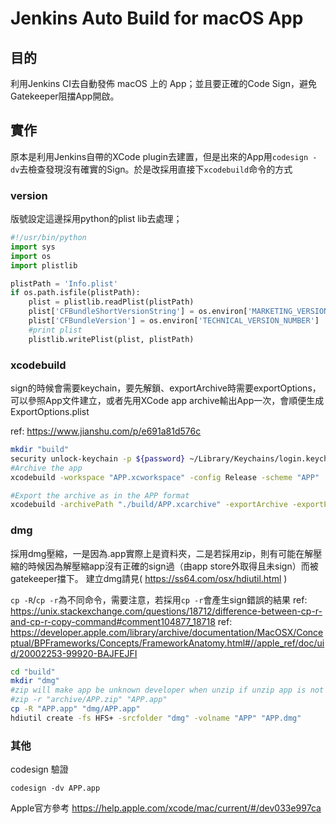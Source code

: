 # Jenkins Auto Build for macOS App

## 目的
利用Jenkins CI去自動發佈 macOS 上的 App；並且要正確的Code Sign，避免Gatekeeper阻擋App開啟。

## 實作
原本是利用Jenkins自帶的XCode plugin去建置，但是出來的App用`codesign -dv`去檢查發現沒有確實的Sign。於是改採用直接下`xcodebuild`命令的方式

### version
版號設定這邊採用python的plist lib去處理；

```python
#!/usr/bin/python
import sys
import os
import plistlib

plistPath = 'Info.plist'
if os.path.isfile(plistPath):
	plist = plistlib.readPlist(plistPath)
	plist['CFBundleShortVersionString'] = os.environ['MARKETING_VERSION_NUMBER']
	plist['CFBundleVersion'] = os.environ['TECHNICAL_VERSION_NUMBER']
	#print plist
	plistlib.writePlist(plist, plistPath)
```

### xcodebuild
sign的時候會需要keychain，要先解鎖、exportArchive時需要exportOptions，可以參照App文件建立，或者先用XCode app archive輸出App一次，會順便生成ExportOptions.plist

ref: https://www.jianshu.com/p/e691a81d576c

```bash
mkdir "build"
security unlock-keychain -p ${password} ~/Library/Keychains/login.keychain
#Archive the app
xcodebuild -workspace "APP.xcworkspace" -config Release -scheme "APP"  -allowProvisioningUpdates -allowProvisioningDeviceRegistration -archivePath "./build/APP.xcarchive" archive

#Export the archive as in the APP format
xcodebuild -archivePath "./build/APP.xcarchive" -exportArchive -exportPath "build" -exportOptionsPlist "ExportOptions.plist"
```

### dmg
採用dmg壓縮，一是因為.app實際上是資料夾，二是若採用zip，則有可能在解壓縮的時候因為解壓縮app沒有正確的sign過（由app store外取得且未sign）而被gatekeeper擋下。
建立dmg請見( https://ss64.com/osx/hdiutil.html )

`cp -R`/`cp -r`為不同命令，需要注意，若採用`cp -r`會產生sign錯誤的結果
ref: https://unix.stackexchange.com/questions/18712/difference-between-cp-r-and-cp-r-copy-command#comment104877_18718
ref: https://developer.apple.com/library/archive/documentation/MacOSX/Conceptual/BPFrameworks/Concepts/FrameworkAnatomy.html#//apple_ref/doc/uid/20002253-99920-BAJFEJFI
```bash
cd "build"
mkdir "dmg"
#zip will make app be unknown developer when unzip if unzip app is not signed
#zip -r "archive/APP.zip" "APP.app"
cp -R "APP.app" "dmg/APP.app"
hdiutil create -fs HFS+ -srcfolder "dmg" -volname "APP" "APP.dmg"
```

### 其他
codesign 驗證
```
codesign -dv APP.app
```

Apple官方參考
https://help.apple.com/xcode/mac/current/#/dev033e997ca